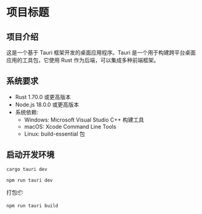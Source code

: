 # 项目标题

## 项目介绍
这是一个基于 Tauri 框架开发的桌面应用程序。Tauri 是一个用于构建跨平台桌面应用的工具包，它使用 Rust 作为后端，可以集成多种前端框架。

## 系统要求
- Rust 1.70.0 或更高版本
- Node.js 18.0.0 或更高版本
- 系统依赖:
  - Windows: Microsoft Visual Studio C++ 构建工具
  - macOS: Xcode Command Line Tools
  - Linux: build-essential 包

## 启动开发环境
```bash
cargo tauri dev
```
```bash
npm run tauri dev
```

打包📦
```angular2html
npm run tauri build
```